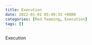 ```yaml
---
title: Execution
date: 2022-01-01 05:49:33 +0800
categories: [Red Teaming, Execution]
tags: []  
---
```


Execution

